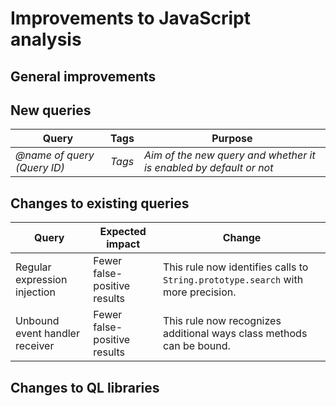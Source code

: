 # Improvements to JavaScript analysis

## General improvements

## New queries

| **Query**                   | **Tags**  | **Purpose**                                                        |
|-----------------------------|-----------|--------------------------------------------------------------------|
| *@name of query (Query ID)* | *Tags*    |*Aim of the new query and whether it is enabled by default or not*  |

## Changes to existing queries

| **Query**                      | **Expected impact**        | **Change**                                   |
|--------------------------------|----------------------------|----------------------------------------------|
| Regular expression injection | Fewer false-positive results | This rule now identifies calls to `String.prototype.search` with more precision. |
| Unbound event handler receiver | Fewer false-positive results | This rule now recognizes additional ways class methods can be bound. |


## Changes to QL libraries
